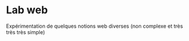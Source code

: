 # Lab web

Expérimentation de quelques notions web diverses (non complexe et très très très simple)
